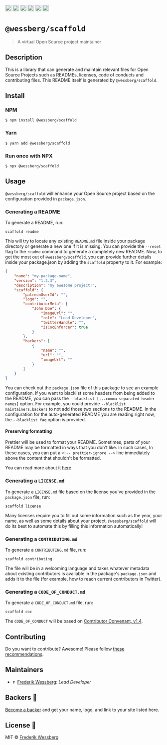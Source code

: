 <a href="https://npmcharts.com/compare/@wessberg/scaffold?minimal=true"><img alt="Downloads per month" src="https://img.shields.io/npm/dm/%40wessberg%2Fscaffold.svg" height="20"></img></a>
<a href="https://david-dm.org/wessberg/scaffold"><img alt="Dependencies" src="https://img.shields.io/david/wessberg/scaffold.svg" height="20"></img></a>
<a href="https://www.npmjs.com/package/@wessberg/scaffold"><img alt="NPM Version" src="https://badge.fury.io/js/%40wessberg%2Fscaffold.svg" height="20"></img></a>
<a href="https://github.com/wessberg/ts-config/graphs/contributors"><img alt="Contributors" src="https://img.shields.io/github/contributors/wessberg%2Fts-config.svg" height="20"></img></a>
<a href="https://opensource.org/licenses/MIT"><img alt="MIT License" src="https://img.shields.io/badge/License-MIT-yellow.svg" height="20"></img></a>
<a href="https://www.patreon.com/bePatron?u=11315442"><img alt="Support on Patreon" src="https://c5.patreon.com/external/logo/become_a_patron_button@2x.png" height="20"></img></a>

# `@wessberg/scaffold`

> A virtual Open Source project maintainer

## Description

This is a library that can generate and maintain relevant files for Open Source Projects such as READMEs, licenses, code of conducts and contributing files.
This README itself is generated by `@wessberg/scaffold`.

## Install

### NPM

```
$ npm install @wessberg/scaffold
```

### Yarn

```
$ yarn add @wessberg/scaffold
```

### Run once with NPX

```
$ npx @wessberg/scaffold
```

## Usage

`@wessberg/scaffold` will enhance your Open Source project based on the configuration provided in `package.json`.

### Generating a README

To generate a README, run:

```
scaffold readme
```

This will try to locate any existing `README.md` file inside your package directory or generate a new one if it is missing.
You can provide the `--reset` flag to the `readme` command to generate a completely new README.
Now, to get the most out of `@wessberg/scaffold`, you can provide further details inside your package.json by adding the `scaffold` property to it.
For example:

```json
{
	"name": "my-package-name",
	"version": "1.2.3",
	"description": "my awesome project!",
	"scaffold": {
		"patreonUserId": "",
		"logo": "",
		"contributorMeta": {
			"John Doe": {
				"imageUrl": "",
				"role": "Lead Developer",
				"twitterHandle": "",
				"isCocEnforcer": true
			}
		},
		"backers": [
			{
				"name": "",
				"url": "",
				"imageUrl": ""
			}
		]
	}
}
```

You can check out the `package.json` file of this package to see an example configuration.
If you want to blacklist some headers from being added to the README, you can pass the `--blacklist [...comma-separated header names]` option.
For example, you could provide `--blacklist maintainers,backers` to not add those two sections to the README.
In the configuration for the auto-generated README you are reading right now, the `--blacklist faq` option is provided.

#### Preserving formatting

Prettier will be used to format your README. Sometimes, parts of your README may be formatted in ways that you don't like. In such cases,
In these cases, you can put a `<!-- prettier-ignore -->` line immediately above the content that shouldn't be formatted.

You can read more about it [here](https://prettier.io/docs/en/ignore.html)

### Generating a `LICENSE.md`

To generate a `LICENSE.md` file based on the license you've provided in the `package.json` file, run:

```
scaffold license
```

Many licenses require you to fill out some information such as the year, your name, as well as some details about your project.
`@wessberg/scaffold` will do its best to automate this by filling this information automatically!

### Generating a `CONTRIBUTING.md`

To generate a `CONTRIBUTING.md` file, run:

```
scaffold contributing
```

The file will be in a welcoming language and takes whatever metadata about existing contributors is available in the package's `package.json` and adds it to the file (for example, how to reach current contributors in Twitter).

### Generating a `CODE_OF_CONDUCT.md`

To generate a `CODE_OF_CONDUCT.md` file, run:

```
scaffold coc
```

The `CODE_OF_CONDUCT` will be based on [Contributor Convenant, v1.4](http://contributor-covenant.org/version/1/4/).

## Contributing

Do you want to contribute? Awesome! Please follow [these recommendations](./CONTRIBUTING.md).

## Maintainers

- <a href="https://github.com/wessberg"><img alt="Frederik Wessberg" src="https://avatars2.githubusercontent.com/u/20454213?s=460&v=4" height="11"></img></a> [Frederik Wessberg](https://github.com/wessberg): _Lead Developer_

## Backers 🏅

[Become a backer](https://www.patreon.com/bePatron?u=11315442) and get your name, logo, and link to your site listed here.

## License 📄

MIT © [Frederik Wessberg](https://github.com/wessberg)
